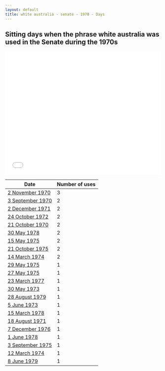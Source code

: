 ```yaml
---
layout: default
title: white australia - senate - 1970 - Days
---
```

## Sitting days when the phrase **white australia** was used in the Senate during the 1970s

<iframe width="100%" height="400" frameborder="0" scrolling="no" src="//plot.ly/~wragge/729.embed"></iframe>

| Date | Number of uses |
|--------------|----------------|
|[2 November 1970](https://historichansard.net/senate/1970/19701102_senate_27_s46/)|3|
|[3 September 1970](https://historichansard.net/senate/1970/19700903_senate_27_s45/)|2|
|[2 December 1971](https://historichansard.net/senate/1971/19711202_senate_27_s50/)|2|
|[24 October 1972](https://historichansard.net/senate/1972/19721024_senate_27_s54/)|2|
|[21 October 1970](https://historichansard.net/senate/1970/19701021_senate_27_s46/)|2|
|[30 May 1978](https://historichansard.net/senate/1978/19780530_senate_31_s77/)|2|
|[15 May 1975](https://historichansard.net/senate/1975/19750515_senate_29_s64/)|2|
|[21 October 1975](https://historichansard.net/senate/1975/19751021_senate_29_s66/)|2|
|[14 March 1974](https://historichansard.net/senate/1974/19740314_senate_28_s59/)|2|
|[29 May 1975](https://historichansard.net/senate/1975/19750529_senate_29_s64/)|1|
|[27 May 1975](https://historichansard.net/senate/1975/19750527_senate_29_s64/)|1|
|[23 March 1977](https://historichansard.net/senate/1977/19770323_senate_30_s72/)|1|
|[30 May 1973](https://historichansard.net/senate/1973/19730530_senate_28_s56/)|1|
|[28 August 1979](https://historichansard.net/senate/1979/19790828_senate_31_s82/)|1|
|[5 June 1973](https://historichansard.net/senate/1973/19730605_senate_28_s56/)|1|
|[15 March 1978](https://historichansard.net/senate/1978/19780315_senate_31_s76/)|1|
|[18 August 1971](https://historichansard.net/senate/1971/19710818_senate_27_s49/)|1|
|[7 December 1976](https://historichansard.net/senate/1976/19761207_senate_30_s70/)|1|
|[1 June 1978](https://historichansard.net/senate/1978/19780601_senate_31_s77/)|1|
|[3 September 1975](https://historichansard.net/senate/1975/19750903_senate_29_s65/)|1|
|[12 March 1974](https://historichansard.net/senate/1974/19740312_senate_28_s59/)|1|
|[8 June 1979](https://historichansard.net/senate/1979/19790608_senate_31_s81/)|1|
